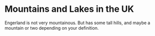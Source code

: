 Mountains and Lakes in the UK
================
Engerland is not very mountainous.
But has some tall hills, and maybe a 
mountain or two depending on your definition.